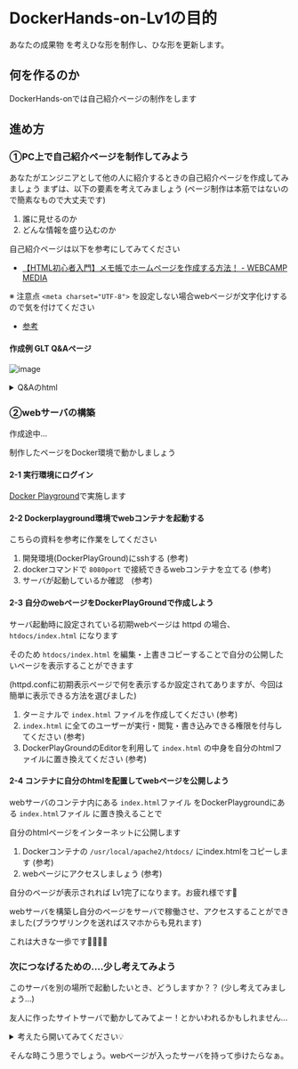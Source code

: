 # DockerHands-on-Lv1の目的

あなたの成果物 を考えひな形を制作し、ひな形を更新します。

## 何を作るのか

DockerHands-onでは自己紹介ページの制作をします

## 進め方

### ①PC上で自己紹介ページを制作してみよう

あなたがエンジニアとして他の人に紹介するときの自己紹介ページを作成してみましょう
まずは、以下の要素を考えてみましょう (ページ制作は本筋ではないので簡素なもので大丈夫です)

1. 誰に見せるのか
1. どんな情報を盛り込むのか

自己紹介ページは以下を参考にしてみてください

- [【HTML初心者入門】メモ帳でホームページを作成する方法！ - WEBCAMP MEDIA](https://web-camp.io/magazine/archives/7725)

※ 注意点 `<meta charset="UTF-8">` を設定しない場合webページが文字化けするので気を付けてください

- [参考](https://web-camp.io/magazine/archives/96334)

#### 作成例 GLT Q&Aページ

![image](https://github.com/GitEngHar/GrowTheLatestTechnorogy/assets/119464648/9a737438-4cfc-4669-b41c-f195f5f7d248)

<details>

<summary> Q&Aのhtml </summary>

```html
<!doctype html>
  <html  lang="ja">
  <head>
    <meta charset="UTF-8">
    <title>GltDockerHandsOn</title>
  </head>
  <style type="text/css">
    <!--
    #QandA-1 {
      width: 100%;
      font-family: メイリオ;
      font-size: 14px; /*全体のフォントサイズ*/
    }
    #QandA-1 dt {
      background: #444; /* 「Q」タイトルの背景色 */
      color: #fff; /* 「Q」タイトルの文字色 */
      padding: 8px;
      border-radius: 2px;
    }
    #QandA-1 dt:before {
      content: "Q.";
      font-weight: bold;
      margin-right: 8px;
    }
    #QandA-1 dd {
      margin: 24px 16px 40px 32px;
      line-height: 140%;
      text-indent: -24px;
    }
    #QandA-1 dd:before {
      content: "A.";
      font-weight: bold;
      margin-right: 8px;
    }
    -->
  </style>
  <body>
    <h1>GLTの Q&A</h1>
    <div id="QandA-1">
      <dl>
        <dt>GLTは何をするの?</dt>
        <dd>技術を楽しむコンテンツを体験します<br>開発者としてコンテンツの制作や魅力あふれるデモンストレーションを作成いただけると嬉しいです</dd>
        <dt>GLTは何の略称??</dt>
        <dd>Grow the Latest Technology</dd>
        <dt>GLTは誰でも参加できるの??</dt>
        <dd>どなたでも参加可能です<br></dd>
      </dl>    
    </div>
    <footer></footer>    
  </body>
</html>
```
  
</details>

### ②webサーバの構築

作成途中...

制作したページをDocker環境で動かしましょう

#### 2-1 実行環境にログイン

[Docker Playground](https://labs.play-with-docker.com/)で実施します

#### 2-2 Dockerplayground環境でwebコンテナを起動する

こちらの資料を参考に作業をしてください

1. 開発環境(DockerPlayGround)にsshする (参考)
2. dockerコマンドで `8080port` で接続できるwebコンテナを立てる (参考)
3. サーバが起動しているか確認　(参考)

#### 2-3 自分のwebページをDockerPlayGroundで作成しよう

サーバ起動時に設定されている初期webページは httpd の場合、 `htdocs/index.html` になります

そのため `htdocs/index.html` を編集・上書きコピーすることで自分の公開したいページを表示することができます

(httpd.confに初期表示ページで何を表示するか設定されてありますが、今回は簡単に表示できる方法を選びました)

1. ターミナルで `index.html` ファイルを作成してください (参考)
2. `index.html` に全てのユーザーが実行・閲覧・書き込みできる権限を付与してください (参考)
3. DockerPlayGroundのEditorを利用して `index.html` の中身を自分のhtmlファイルに置き換えてください (参考)

#### 2-4 コンテナに自分のhtmlを配置してwebページを公開しよう

webサーバのコンテナ内にある `index.html`ファイル をDockerPlaygroundにある `index.html`ファイル に置き換えることで

自分のhtmlページをインターネットに公開します

1. Dockerコンテナの `/usr/local/apache2/htdocs/` にindex.htmlをコピーします (参考)
2. webページにアクセスしましょう (参考)

自分のページが表示されれば Lv1完了になります。お疲れ様です🎉

webサーバを構築し自分のページをサーバで稼働させ、アクセスすることができました(ブラウザリンクを送ればスマホからも見れます)

これは大きな一歩です🎉🎉🎉🎉

### 次につなげるための....少し考えてみよう

このサーバを別の場所で起動したいとき、どうしますか？？ (少し考えてみましょう...)

友人に作ったサイトサーバで動かしてみてよー！とかいわれるかもしれません...

<details>

<summary> 考えたら開いてみてください💡 </summary>

もう一度同じ手順をやろう！と思ったのではないでしょうか。

流石にそれは面倒かと思います。この環境を webサーバを起動したときに一緒に動いていてほしいですよね。

それが `Imageファイル` というもので可能なんです！

Imageファイルはカスタマイズされたコンテナの状態を保持したファイルなので、この環境をImageファイル化すればどこでも簡単に再現できます

次のstepでは Docker Image を作成してみましょう！ ここまでお疲れさまでしたmm

</details>

そんな時こう思うでしょう。webページが入ったサーバを持って歩けたらなぁ。
